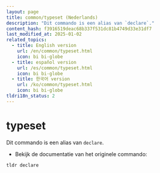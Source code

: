 ```yaml
---
layout: page
title: common/typeset (Nederlands)
description: "Dit commando is een alias van `declare`."
content_hash: f3916519deac68b337f531dc81b4749d33e31df7
last_modified_at: 2025-01-02
related_topics:
  - title: English version
    url: /en/common/typeset.html
    icon: bi bi-globe
  - title: español version
    url: /es/common/typeset.html
    icon: bi bi-globe
  - title: 한국어 version
    url: /ko/common/typeset.html
    icon: bi bi-globe
tldri18n_status: 2
---
```

# typeset

Dit commando is een alias van `declare`.

- Bekijk de documentatie van het originele commando:

`tldr declare`
